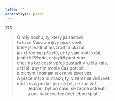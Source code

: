 ```yaml
---
title: ''
contentType: prose
---
```


126

> Ó milý hochu, ty, který jsi zastavil  
> tu kosu Času a míjivý písek chvil,  
> který jsi vadnutím vzrostl a ukázal,  
> jak chřadnou přátelé, ač ty sám rosteš dál,  
> jestli tě Příroda, nejvyšší paní zkáz,  
> chce na tvé cestě vpřed zastavit v květu krás,  
> drží tě, aby tím mohla Čas potupit  
> a bídným hodinám tak lstivě život vzít.  
> A přece měj z ní strach, ty, v němž se vidí svět:  
> může svůj poklad jen zdržet, ne zadržet.  
>          Jednou, byť po čase, se začne účtovati  
>          a ona nakonec ten účet tebou splatí.
